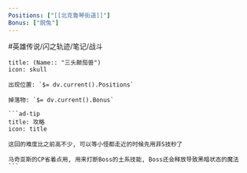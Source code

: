 ```yaml
---
Positions: ["[[北克鲁琴街道]]"]
Bonus: ["脱兔"]
---
```

#英雄传说/闪之轨迹/笔记/战斗
````ad-danger
title: (Name:: "三头颠茄兽")
icon: skull

出现位置: `$= dv.current().Positions`

掉落物: `$= dv.current().Bonus`

```ad-tip
title: 攻略
icon: title

这回的难度比之前高不少, 可以等小怪都走近的时候先用菲S技秒了

马奇亚斯的CP省着点用, 用来打断Boss的土系技能, Boss还会释放导致黑暗状态的魔法
```

````

